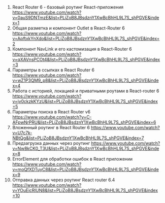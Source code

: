 1. React Router 6 - базовый роутинг React-приложения
   https://www.youtube.com/watch?v=0auS9DNTmzE&list=PLiZoB8JBsdznY1XwBcBhHL9L7S_shPGVE&index=1
2. Общая разметка и компонент Outlet в React-Router 6
   https://www.youtube.com/watch?v=ApftxkYnXdo&list=PLiZoB8JBsdznY1XwBcBhHL9L7S_shPGVE&index=2
3. Компонент NavLink и его кастомизация в React-Router 6
   https://www.youtube.com/watch?v=qXAVnsPCOt4&list=PLiZoB8JBsdznY1XwBcBhHL9L7S_shPGVE&index=3
4. Параметры в ссылках в React Router 6
   https://www.youtube.com/watch?v=wZ1P3QM9_p8&list=PLiZoB8JBsdznY1XwBcBhHL9L7S_shPGVE&index=4
5. Работа с историей, локацией и приватными роутами в React-router 6
   https://www.youtube.com/watch?v=jv0ckzkKYzU&list=PLiZoB8JBsdznY1XwBcBhHL9L7S_shPGVE&index=5
6. Параметры поиска в React Router v6
   https://www.youtube.com/watch?v=C-AFpwNrPRU&list=PLiZoB8JBsdznY1XwBcBhHL9L7S_shPGVE&index=6
7. Вложенный роутинг в React Router 6
   https://www.youtube.com/watch?v=U7c7k-NBtQg&list=PLiZoB8JBsdznY1XwBcBhHL9L7S_shPGVE&index=7
8. Предзагрузка данных через роутинг
   https://www.youtube.com/watch?v=Nw8kCK0_T3U&list=PLiZoB8JBsdznY1XwBcBhHL9L7S_shPGVE&index=8
9. ErrorElement для обработки ошибок в React приложении
   https://www.youtube.com/watch?v=moQfXDTuyC8&list=PLiZoB8JBsdznY1XwBcBhHL9L7S_shPGVE&index=9
10. Отправка данных через роутинг React router 6.4
    https://www.youtube.com/watch?v=YOuEicRlUN8&list=PLiZoB8JBsdznY1XwBcBhHL9L7S_shPGVE&index=10
